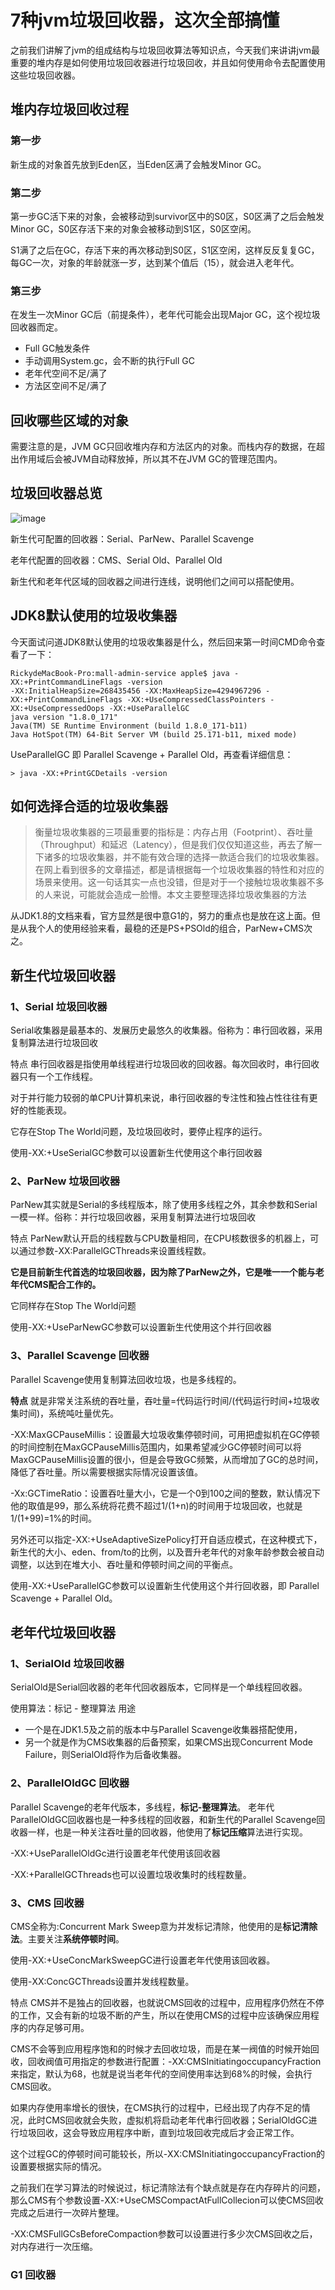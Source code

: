 # 7种jvm垃圾回收器，这次全部搞懂

之前我们讲解了jvm的组成结构与垃圾回收算法等知识点，今天我们来讲讲jvm最重要的堆内存是如何使用垃圾回收器进行垃圾回收，并且如何使用命令去配置使用这些垃圾回收器。


## 堆内存垃圾回收过程
### 第一步
新生成的对象首先放到Eden区，当Eden区满了会触发Minor GC。

### 第二步
第一步GC活下来的对象，会被移动到survivor区中的S0区，S0区满了之后会触发Minor GC，S0区存活下来的对象会被移动到S1区，S0区空闲。

S1满了之后在GC，存活下来的再次移动到S0区，S1区空闲，这样反反复复GC，每GC一次，对象的年龄就涨一岁，达到某个值后（15），就会进入老年代。

### 第三步
在发生一次Minor GC后（前提条件），老年代可能会出现Major GC，这个视垃圾回收器而定。
* Full GC触发条件
* 手动调用System.gc，会不断的执行Full GC
* 老年代空间不足/满了
* 方法区空间不足/满了

## 回收哪些区域的对象
需要注意的是，JVM GC只回收堆内存和方法区内的对象。而栈内存的数据，在超出作用域后会被JVM自动释放掉，所以其不在JVM GC的管理范围内。

## 垃圾回收器总览
![image](https://user-images.githubusercontent.com/13992911/115179669-6ddce180-a106-11eb-9df9-4e932c371256.png)

新生代可配置的回收器：Serial、ParNew、Parallel Scavenge

老年代配置的回收器：CMS、Serial Old、Parallel Old

新生代和老年代区域的回收器之间进行连线，说明他们之间可以搭配使用。

## JDK8默认使用的垃圾收集器
今天面试问道JDK8默认使用的垃圾收集器是什么，然后回来第一时间CMD命令查看了一下：
```
RickydeMacBook-Pro:mall-admin-service apple$ java -XX:+PrintCommandLineFlags -version
-XX:InitialHeapSize=268435456 -XX:MaxHeapSize=4294967296 -XX:+PrintCommandLineFlags -XX:+UseCompressedClassPointers -XX:+UseCompressedOops -XX:+UseParallelGC
java version "1.8.0_171"
Java(TM) SE Runtime Environment (build 1.8.0_171-b11)
Java HotSpot(TM) 64-Bit Server VM (build 25.171-b11, mixed mode)

```
UseParallelGC 即 Parallel Scavenge + Parallel Old，再查看详细信息：
```
> java -XX:+PrintGCDetails -version
```

## 如何选择合适的垃圾收集器
> 衡量垃圾收集器的三项最重要的指标是：内存占用（Footprint）、吞吐量（Throughput）和延迟（Latency），但是我们仅仅知道这些，再去了解一下诸多的垃圾收集器，并不能有效合理的选择一款适合我们的垃圾收集器。在网上看到很多的文章描述，都是请根据每一个垃圾收集器的特性和对应的场景来使用。这一句话其实一点也没错，但是对于一个接触垃圾收集器不多的人来说，可能就会造成一脸懵。本文主要整理选择垃圾收集器的方法

从JDK1.8的文档来看，官方显然是很中意G1的，努力的重点也是放在这上面。但是从我个人的使用经验来看，最稳的还是PS+PSOld的组合，ParNew+CMS次之。



## 新生代垃圾回收器
### 1、Serial 垃圾回收器
Serial收集器是最基本的、发展历史最悠久的收集器。俗称为：串行回收器，采用复制算法进行垃圾回收

特点
串行回收器是指使用单线程进行垃圾回收的回收器。每次回收时，串行回收器只有一个工作线程。

对于并行能力较弱的单CPU计算机来说，串行回收器的专注性和独占性往往有更好的性能表现。

它存在Stop The World问题，及垃圾回收时，要停止程序的运行。

使用-XX:+UseSerialGC参数可以设置新生代使用这个串行回收器


### 2、ParNew 垃圾回收器
ParNew其实就是Serial的多线程版本，除了使用多线程之外，其余参数和Serial一模一样。俗称：并行垃圾回收器，采用复制算法进行垃圾回收

特点
ParNew默认开启的线程数与CPU数量相同，在CPU核数很多的机器上，可以通过参数-XX:ParallelGCThreads来设置线程数。

**它是目前新生代首选的垃圾回收器，因为除了ParNew之外，它是唯一一个能与老年代CMS配合工作的。**

它同样存在Stop The World问题

使用-XX:+UseParNewGC参数可以设置新生代使用这个并行回收器

### 3、Parallel Scavenge 回收器
Parallel Scavenge使用复制算法回收垃圾，也是多线程的。

**特点**
就是非常关注系统的吞吐量，吞吐量=代码运行时间/(代码运行时间+垃圾收集时间)，系统吨吐量优先。

-XX:MaxGCPauseMillis：设置最大垃圾收集停顿时间，可用把虚拟机在GC停顿的时间控制在MaxGCPauseMillis范围内，如果希望减少GC停顿时间可以将MaxGCPauseMillis设置的很小，但是会导致GC频繁，从而增加了GC的总时间，降低了吞吐量。所以需要根据实际情况设置该值。

-Xx:GCTimeRatio：设置吞吐量大小，它是一个0到100之间的整数，默认情况下他的取值是99，那么系统将花费不超过1/(1+n)的时间用于垃圾回收，也就是1/(1+99)=1%的时间。

另外还可以指定-XX:+UseAdaptiveSizePolicy打开自适应模式，在这种模式下，新生代的大小、eden、from/to的比例，以及晋升老年代的对象年龄参数会被自动调整，以达到在堆大小、吞吐量和停顿时间之间的平衡点。

使用-XX:+UseParallelGC参数可以设置新生代使用这个并行回收器，即 Parallel Scavenge + Parallel Old。

## 老年代垃圾回收器
### 1、SerialOld 垃圾回收器
SerialOld是Serial回收器的老年代回收器版本，它同样是一个单线程回收器。

使用算法：标记 - 整理算法
用途
* 一个是在JDK1.5及之前的版本中与Parallel Scavenge收集器搭配使用，
* 另一个就是作为CMS收集器的后备预案，如果CMS出现Concurrent Mode Failure，则SerialOld将作为后备收集器。

### 2、ParallelOldGC 回收器
Parallel Scavenge的老年代版本，多线程，**标记-整理算法**。
老年代ParallelOldGC回收器也是一种多线程的回收器，和新生代的Parallel Scavenge回收器一样，也是一种关注吞吐量的回收器，他使用了**标记压缩**算法进行实现。

-XX:+UseParallelOldGc进行设置老年代使用该回收器

-XX:+ParallelGCThreads也可以设置垃圾收集时的线程数量。

### 3、CMS 回收器
CMS全称为:Concurrent Mark Sweep意为并发标记清除，他使用的是**标记清除法**。主要关注**系统停顿时间**。

使用-XX:+UseConcMarkSweepGC进行设置老年代使用该回收器。

使用-XX:ConcGCThreads设置并发线程数量。

特点
CMS并不是独占的回收器，也就说CMS回收的过程中，应用程序仍然在不停的工作，又会有新的垃圾不断的产生，所以在使用CMS的过程中应该确保应用程序的内存足够可用。

CMS不会等到应用程序饱和的时候才去回收垃圾，而是在某一阀值的时候开始回收，回收阀值可用指定的参数进行配置：-XX:CMSInitiatingoccupancyFraction来指定，默认为68，也就是说当老年代的空间使用率达到68%的时候，会执行CMS回收。

如果内存使用率增长的很快，在CMS执行的过程中，已经出现了内存不足的情况，此时CMS回收就会失败，虚拟机将启动老年代串行回收器；SerialOldGC进行垃圾回收，这会导致应用程序中断，直到垃圾回收完成后才会正常工作。

这个过程GC的停顿时间可能较长，所以-XX:CMSInitiatingoccupancyFraction的设置要根据实际的情况。

之前我们在学习算法的时候说过，标记清除法有个缺点就是存在内存碎片的问题，那么CMS有个参数设置-XX:+UseCMSCompactAtFullCollecion可以使CMS回收完成之后进行一次碎片整理。

-XX:CMSFullGCsBeforeCompaction参数可以设置进行多少次CMS回收之后，对内存进行一次压缩。

### G1 回收器

